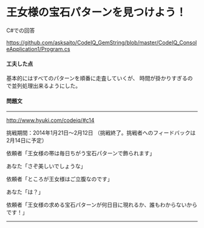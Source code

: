 # 王女様の宝石パターンを見つけよう！

C#での回答

https://github.com/asksaito/CodeIQ_GemString/blob/master/CodeIQ_ConsoleApplication1/Program.cs

#### 工夫した点
基本的にはすべてのパターンを順番に走査していくが、
時間が掛かりすぎるので並列処理出来るようにした。

#### 問題文
* * *
http://www.hyuki.com/codeiq/#c14

挑戦期間：2014年1月21日〜2月12日 （挑戦終了。挑戦者へのフィードバックは2月14日に予定） 

依頼者「王女様の帯は毎日ちがう宝石パターンで飾られます」

あなた「さぞ美しいでしょうな」

依頼者「ところが王女様はご立腹なのです」

あなた「は？」

依頼者「王女様の求める宝石パターンが何日目に現れるか、誰もわからないからです！」

* * *
